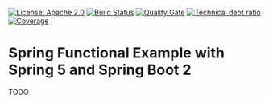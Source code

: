 [![License: Apache 2.0](https://img.shields.io/badge/License-Apache%202.0-blue.svg)](https://opensource.org/licenses/Apache-2.0) 
[![Build Status][travis-badge]][travis-badge-url] 
[![Quality Gate][sonarqube-badge]][sonarqube-badge-url] 
[![Technical debt ratio][technical-debt-ratio-badge]][technical-debt-ratio-badge-url] 
[![Coverage][coverage-badge]][coverage-badge-url] 

Spring Functional Example with Spring 5 and Spring Boot 2
===================================================================
TODO


[travis-badge]: https://travis-ci.org/indrabasak/spring-functional-example.svg?branch=master
[travis-badge-url]: https://travis-ci.org/indrabasak/spring-functional-example

[sonarqube-badge]: https://sonarcloud.io/api/badges/gate?key=com.basaki.example:spring-functional-example
[sonarqube-badge-url]: https://sonarcloud.io/dashboard/index/com.basaki.example:spring-functional-example 

[technical-debt-ratio-badge]: https://sonarcloud.io/api/badges/measure?key=com.basaki.example:spring-functional-example&metric=sqale_debt_ratio
[technical-debt-ratio-badge-url]: https://sonarcloud.io/dashboard/index/com.basaki.example:spring-functional-example 

[coverage-badge]: https://sonarcloud.io/api/badges/measure?key=com.basaki.example:spring-functional-example&metric=coverage
[coverage-badge-url]: https://sonarcloud.io/dashboard/index/com.basaki.example:spring-functional-example



